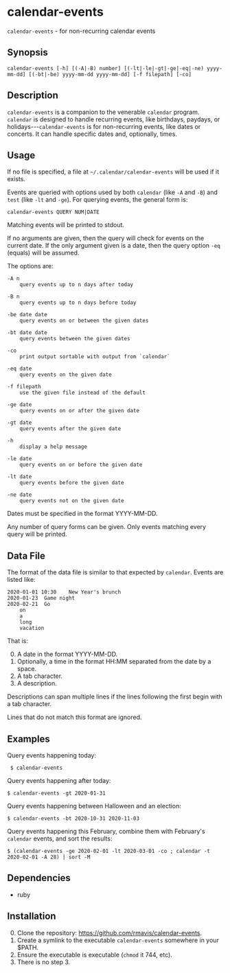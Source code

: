 # calendar-events

`calendar-events` - for non-recurring calendar events

## Synopsis

    calendar-events [-h] [(-A|-B) number] [(-lt|-le|-gt|-ge|-eq|-ne) yyyy-mm-dd] [(-bt|-be) yyyy-mm-dd yyyy-mm-dd] [-f filepath] [-co]

## Description

`calendar-events` is a companion to the venerable `calendar` program. `calendar` is designed to handle recurring events, like birthdays, paydays, or holidays---`calendar-events` is for non-recurring events, like dates or concerts. It can handle specific dates and, optionally, times.

## Usage

If no file is specified, a file at `~/.calendar/calendar-events` will be used if it exists.

Events are queried with options used by both `calendar` (like `-A` and `-B`) and `test` (like `-lt` and `-ge`). For querying events, the general form is:

    calendar-events QUERY NUM|DATE

Matching events will be printed to stdout.

If no arguments are given, then the query will check for events on the current date. If the only argument given is a date, then the query option `-eq` (equals) will be assumed.

The options are:

    -A n
        query events up to n days after today
    
    -B n
        query events up to n days before today
    
    -be date date
        query events on or between the given dates
    
    -bt date date
        query events between the given dates
    
    -co
        print output sortable with output from `calendar`
    
    -eq date
        query events on the given date
    
    -f filepath
        use the given file instead of the default
    
    -ge date
        query events on or after the given date
    
    -gt date
        query events after the given date
    
    -h
        display a help message
    
    -le date
        query events on or before the given date
    
    -lt date
        query events before the given date
    
    -ne date
        query events not on the given date

Dates must be specified in the format YYYY-MM-DD.

Any number of query forms can be given. Only events matching every query will be printed.

## Data File

The format of the data file is similar to that expected by `calendar`. Events are listed like:

    2020-01-01 10:30	New Year's brunch
    2020-01-23	Game night
    2020-02-21	Go
    	on
    	a
    	long
    	vacation

That is:

0. A date in the format YYYY-MM-DD.
1. Optionally, a time in the format HH:MM separated from the date by a space.
2. A tab character.
3. A description.

Descriptions can span multiple lines if the lines following the first begin with a tab character.

Lines that do not match this format are ignored.

## Examples

Query events happening today:

     $ calendar-events

Query events happening after today:

    $ calendar-events -gt 2020-01-31

Query events happening between Halloween and an election:

    $ calendar-events -bt 2020-10-31 2020-11-03

Query events happening this February, combine them with February's `calendar` events, and sort the results:

    $ (calendar-events -ge 2020-02-01 -lt 2020-03-01 -co ; calendar -t 2020-02-01 -A 28) | sort -M

## Dependencies

- ruby

## Installation

0. Clone the repository: https://github.com/rmavis/calendar-events.
1. Create a symlink to the executable `calendar-events` somewhere in your $PATH.
2. Ensure the executable is executable (`chmod` it 744, etc).
3. There is no step 3.
